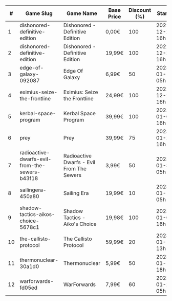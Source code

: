 |#|Game Slug|Game Name|Base Price|Discount (%)|Starts|Ends|
|---|---|---|---|---|---|---|
|1|dishonored-definitive-edition|Dishonored - Definitive Edition|0,00€|100|2022-12-29 16h|2023-01-05 16h|
|2|dishonored-definitive-edition|Dishonored - Definitive Edition|19,99€|100|2022-12-29 16h|2023-01-05 16h|
|3|edge-of-galaxy-092087|Edge Of Galaxy|6,99€|50|2023-01-10 05h|2023-01-17 05h|
|4|eximius-seize-the-frontline|Eximius: Seize the Frontline|24,99€|100|2022-12-29 16h|2023-01-05 16h|
|5|kerbal-space-program|Kerbal Space Program|39,99€|100|2023-01-05 16h|2023-01-12 16h|
|6|prey|Prey|39,99€|75|2023-01-24 16h|2023-01-31 16h|
|7|radioactive-dwarfs-evil-from-the-sewers-b43f18|Radioactive Dwarfs - Evil From The Sewers|3,99€|50|2023-01-31 05h|2023-02-07 05h|
|8|sailingera-450a80|Sailing Era|19,99€|10|2023-01-12 05h|2023-01-19 05h|
|9|shadow-tactics-aikos-choice-5678c1|Shadow Tactics - Aiko's Choice|19,98€|100|2023-01-05 16h|2023-01-12 16h|
|10|the-callisto-protocol|The Callisto Protocol|59,99€|20|2023-01-12 13h|2023-01-19 13h|
|11|thermonuclear-30a1d0|Thermonuclear|5,99€|50|2023-01-17 18h|2023-01-24 18h|
|12|warforwards-fd05ed|WarForwards|7,99€|60|2023-01-24 05h|2023-01-31 05h|
